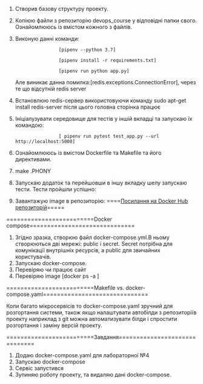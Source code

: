 1. Створив базову структуру проекту.
2. Копіюю файли з репозиторію devops_course у відповідні папки свого. Ознайомлююсь із вмістом кожного з файлів.
3. Виконую данні команди:

                       [pipenv --python 3.7]
                       
                       [pipenv install -r requirements.txt]
                       
                       [pipenv run python app.py]
   Але виникає данна помилка:[redis.exceptions.ConnectionError], через те що відсутній redis server
   
4. Встановлюю redis-сервер використовуючи команду sudo apt-get install redis-server  після цього головна сторінка працює


5. Ініціалузувати середовище для тестів у іншій вкладці  та запускаю їх командою:

                       [ pipenv run pytest test_app.py --url http://localhost:5000]
6. Ознайомлююсь із вмістом Dockerfile та Makefile та його директивами.
7. make .PHONY 
8. Запускаю додаток та перейшовши в іншу вкладку шелу запускаю тести.
   Тести пройшли успішно:

9.  Завантажую image в репозиторію:
====[Посилання на Docker Hub репозиторій](https://hub.docker.com/repository/docker/prometej46297/lab_5)=====

=========================Docker compose==============================

1. Згідно зразка, створюю файл docker-compose.yml.В ньому створюються дві мережі: public і secret. Secret потрібна для комунікації внутрішніх ресурсів, а public для звичайних користувачів.
2. Запускаю docker-compose.
3. Перевіряю чи працює сайт
4. Перевіряю image [docker ps -a ]

=========================Makefile vs. docker-compose.yaml==============================

Коли багато мікросервісів то docker-compose.yaml зручний для розгортання системи, також якщо налаштувати автобілди з репозиторіїв проекту наприклад з git
можна автоматизувати білди і спростити розгортання і заміну версій проекту.

=========================Завдання==============================
1. Додаю docker-compose.yaml для лабораторної №4
2. Запускаю docker-compose
3. Сервіс запустився 
4. Зупиняю роботу проекту, та видаляю дані docker-compose.
